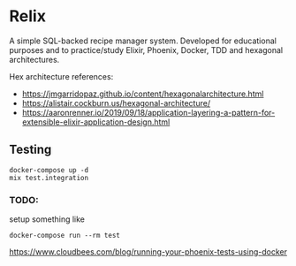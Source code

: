 # Relix

A simple SQL-backed recipe manager system.
Developed for educational purposes and to practice/study Elixir, Phoenix, Docker, TDD and hexagonal architectures.

Hex architecture references:
- https://jmgarridopaz.github.io/content/hexagonalarchitecture.html
- https://alistair.cockburn.us/hexagonal-architecture/
- https://aaronrenner.io/2019/09/18/application-layering-a-pattern-for-extensible-elixir-application-design.html


## Testing

```console
docker-compose up -d
mix test.integration
```

### TODO: 
setup something like
```console
docker-compose run --rm test
```

https://www.cloudbees.com/blog/running-your-phoenix-tests-using-docker




